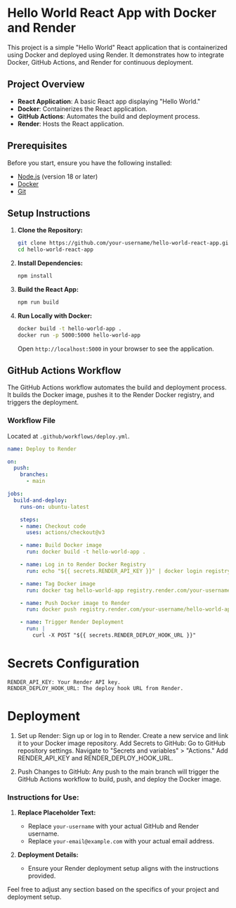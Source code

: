 # Hello World React App with Docker and Render

This project is a simple "Hello World" React application that is containerized using Docker and deployed using Render. It demonstrates how to integrate Docker, GitHub Actions, and Render for continuous deployment.

## Project Overview

- **React Application**: A basic React app displaying "Hello World."
- **Docker**: Containerizes the React application.
- **GitHub Actions**: Automates the build and deployment process.
- **Render**: Hosts the React application.

## Prerequisites

Before you start, ensure you have the following installed:

- [Node.js](https://nodejs.org/) (version 18 or later)
- [Docker](https://www.docker.com/get-started)
- [Git](https://git-scm.com/)

## Setup Instructions

1. **Clone the Repository:**

    ```bash
    git clone https://github.com/your-username/hello-world-react-app.git
    cd hello-world-react-app
    ```

2. **Install Dependencies:**

    ```bash
    npm install
    ```

3. **Build the React App:**

    ```bash
    npm run build
    ```

4. **Run Locally with Docker:**

    ```bash
    docker build -t hello-world-app .
    docker run -p 5000:5000 hello-world-app
    ```

    Open `http://localhost:5000` in your browser to see the application.

## GitHub Actions Workflow

The GitHub Actions workflow automates the build and deployment process. It builds the Docker image, pushes it to the Render Docker registry, and triggers the deployment.

### Workflow File

Located at `.github/workflows/deploy.yml`.

```yaml
name: Deploy to Render

on:
  push:
    branches:
      - main

jobs:
  build-and-deploy:
    runs-on: ubuntu-latest

    steps:
    - name: Checkout code
      uses: actions/checkout@v3

    - name: Build Docker image
      run: docker build -t hello-world-app .

    - name: Log in to Render Docker Registry
      run: echo "${{ secrets.RENDER_API_KEY }}" | docker login registry.render.com --username your-username --password-stdin

    - name: Tag Docker image
      run: docker tag hello-world-app registry.render.com/your-username/hello-world-app:latest

    - name: Push Docker image to Render
      run: docker push registry.render.com/your-username/hello-world-app:latest

    - name: Trigger Render Deployment
      run: |
        curl -X POST "${{ secrets.RENDER_DEPLOY_HOOK_URL }}"
```

# Secrets Configuration

    RENDER_API_KEY: Your Render API key.
    RENDER_DEPLOY_HOOK_URL: The deploy hook URL from Render.

# Deployment

1. Set up Render:
Sign up or log in to Render.
Create a new service and link it to your Docker image repository.
Add Secrets to GitHub:
Go to GitHub repository settings.
Navigate to "Secrets and variables" > "Actions."
Add RENDER_API_KEY and RENDER_DEPLOY_HOOK_URL.

2. Push Changes to GitHub:
Any push to the main branch will trigger the GitHub Actions workflow to build, push, and deploy the Docker image.


### Instructions for Use:

1. **Replace Placeholder Text:**
   - Replace `your-username` with your actual GitHub and Render username.
   - Replace `your-email@example.com` with your actual email address.

2. **Deployment Details:**
   - Ensure your Render deployment setup aligns with the instructions provided.

Feel free to adjust any section based on the specifics of your project and deployment setup.

